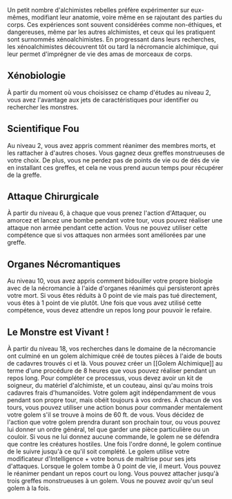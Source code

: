 Un petit nombre d'alchimistes rebelles préfère expérimenter sur eux-mêmes, modifiant leur anatomie, voire même en se rajoutant des parties du corps. Ces expériences sont souvent considérées comme non-éthiques, et dangereuses, même par les autres alchimistes, et ceux qui les pratiquent sont surnommés xénoalchimistes. En progressant dans leurs recherches, les xénoalchimistes découvrent tôt ou tard la nécromancie alchimique, qui leur permet d'imprégner de vie des amas de morceaux de corps.

## Xénobiologie
À partir du moment où vous choisissez ce champ d'études au niveau 2, vous avez l'avantage aux jets de caractéristiques pour identifier ou rechercher les monstres.

## Scientifique Fou
Au niveau 2, vous avez appris comment réanimer des membres morts, et les rattacher à d'autres choses. Vous gagnez deux greffes monstrueuses de votre choix. De plus, vous ne perdez pas de points de vie ou de dés de vie en installant ces greffes, et cela ne vous prend aucun temps pour récupérer de la greffe.

## Attaque Chirurgicale
À partir du niveau 6, à chaque que vous prenez l'action d'Attaquer, ou amorcez et lancez une bombe pendant votre tour, vous pouvez réaliser une attaque non armée pendant cette action. Vous ne pouvez utiliser cette compétence que si vos attaques non armées sont améliorées par une greffe.

## Organes Nécromantiques
Au niveau 10, vous avez appris comment bidouiller votre propre biologie avec de la nécromancie à l'aide d'organes réanimés qui persisteront après votre mort. Si vous êtes réduits à 0 point de vie mais pas tué directement, vous êtes à 1 point de vie plutôt. Une fois que vous avez utilisé cette compétence, vous devez attendre un repos long pour pouvoir le refaire.

## Le Monstre est Vivant !
À partir du niveau 18, vos recherches dans le domaine de la nécromancie ont culminé en un golem alchimique créé de toutes pièces à l'aide de bouts de cadavres trouvés ci et là. Vous pouvez créer un [[Golem Alchimique]] au terme d'une procédure de 8 heures que vous pouvez réaliser pendant un repos long. Pour compléter ce processus, vous devez avoir un kit de soigneur, du matériel d'alchimiste, et un couteau, ainsi qu'au moins trois cadavres frais d'humanoïdes. Votre golem agit indépendamment de vous pendant son propre tour, mais obéit toujours à vos ordres. À chacun de vos tours, vous pouvez utiliser une action bonus pour commander mentalement votre golem s'il se trouve à moins de 60 ft. de vous. Vous décidez de l'action que votre golem prendra durant son prochain tour, ou vous pouvez lui donner un ordre général, tel que garder une pièce particulière ou un couloir. Si vous ne lui donnez aucune commande, le golem ne se défendra que contre les créatures hostiles. Une fois l'ordre donné, le golem continue de le suivre jusqu'à ce qu'il soit complété. Le golem utilise votre modificateur d'Intelligence + votre bonus de maîtrise pour ses jets d'attaques. Lorsque le golem tombe à 0 point de vie, il meurt. Vous pouvez le réanimer pendant un repos court ou long. Vous pouvez attacher jusqu'à trois greffes monstrueuses à un golem. Vous ne pouvez avoir qu'un seul golem à la fois.